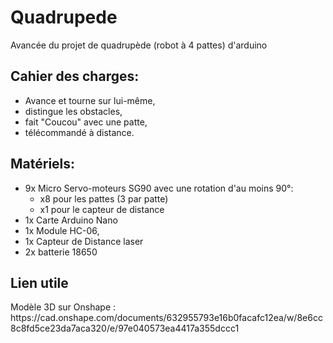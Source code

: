 # Quadrupede
Avancée du projet de quadrupède (robot à 4 pattes) d'arduino

<h2>Cahier des charges:</h2>
<ul>
  <li>Avance et tourne sur lui-même,</li>
  <li>distingue les obstacles,</li>
  <li>fait "Coucou" avec une patte,</li>
  <li>télécommandé à distance.</li>
</ul>
  
<h2>Matériels:</h2>
<ul>
  <li>9x Micro Servo-moteurs SG90 avec une rotation d'au moins 90°:
      <ul>
      <li>x8 pour les pattes (3 par patte)</li>
      <li>x1 pour le capteur de distance</li>
      </ul>
  </li>
  <li>1x Carte Arduino Nano</li>
  <li>1x Module HC-06,</li>
  <li>1x Capteur de Distance laser</li>
  <li>2x batterie 18650</li>
</ul>

<h2>Lien utile</h2>
Modèle 3D sur Onshape : https://cad.onshape.com/documents/632955793e16b0facafc12ea/w/8e6cc8c8fd5ce23da7aca320/e/97e040573ea4417a355dccc1



